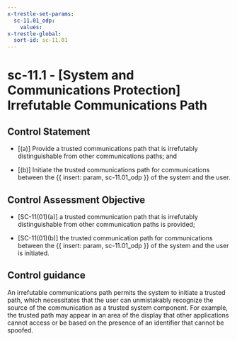 ```yaml
---
x-trestle-set-params:
  sc-11.01_odp:
    values:
x-trestle-global:
  sort-id: sc-11.01
---
```


# sc-11.1 - \[System and Communications Protection\] Irrefutable Communications Path

## Control Statement

- \[(a)\] Provide a trusted communications path that is irrefutably distinguishable from other communications paths; and

- \[(b)\] Initiate the trusted communications path for communications between the {{ insert: param, sc-11.01_odp }} of the system and the user.

## Control Assessment Objective

- \[SC-11(01)(a)\] a trusted communication path that is irrefutably distinguishable from other communication paths is provided;

- \[SC-11(01)(b)\] the trusted communication path for communications between the {{ insert: param, sc-11.01_odp }} of the system and the user is initiated.

## Control guidance

An irrefutable communications path permits the system to initiate a trusted path, which necessitates that the user can unmistakably recognize the source of the communication as a trusted system component. For example, the trusted path may appear in an area of the display that other applications cannot access or be based on the presence of an identifier that cannot be spoofed.
